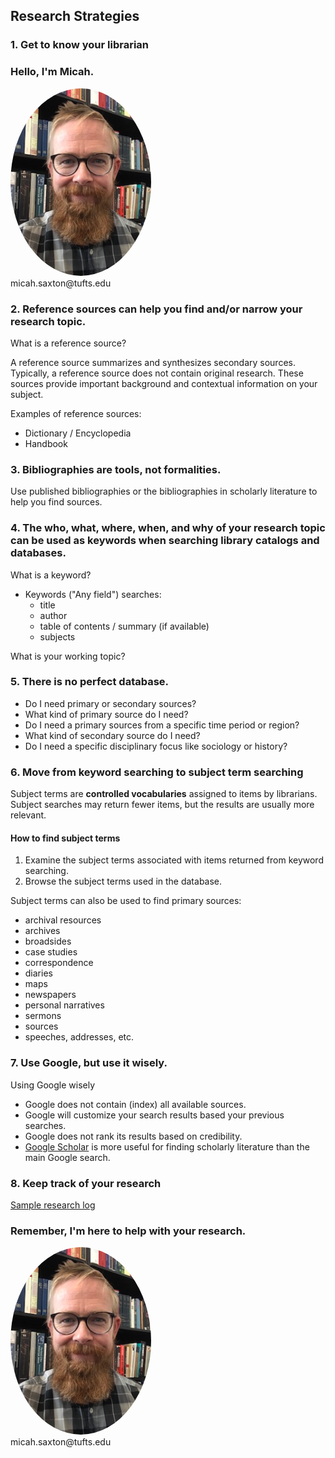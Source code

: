 ## Research Strategies


### 1. Get to know your librarian

### Hello, I'm Micah.
<img src="./images/saxton_profile.jpg" height=300 style="border-radius: 50%">
<br>
micah.saxton@tufts.edu


### 2. Reference sources can help you find and/or narrow your research topic.

What is a reference source?

A reference source summarizes and synthesizes secondary sources. Typically, a reference source does not contain original research. These sources provide important background and contextual information on your subject.

Examples of reference sources:
* Dictionary / Encyclopedia
* Handbook


### 3. Bibliographies are tools, not formalities.

Use published bibliographies or the bibliographies in scholarly literature to help you find sources.


### 4. The who, what, where, when, and why of your research topic can be used as keywords when searching library catalogs and databases.

What is a keyword?

* Keywords ("Any field") searches:
    * title
    * author
    * table of contents / summary (if available)
    * subjects

What is your working topic?


### 5. There is no perfect database.

* Do I need primary or secondary sources?
* What kind of primary source do I need?
* Do I need a primary sources from a specific time period or region?
* What kind of secondary source do I need?
* Do I need a specific disciplinary focus like sociology or history?


### 6. Move from keyword searching to subject term searching

Subject terms are **controlled vocabularies** assigned to items by librarians. Subject searches may return fewer items, but the results are usually more relevant.

#### How to find subject terms
1. Examine the subject terms associated with items returned from keyword searching.
2. Browse the subject terms used in the database.

Subject terms can also be used to find primary sources:

* archival resources
* archives
* broadsides
* case studies
* correspondence
* diaries
* maps
* newspapers
* personal narratives
* sermons
* sources
* speeches, addresses, etc.


### 7. Use Google, but use it wisely.

Using Google wisely
* Google does not contain (index) all available sources.
* Google will customize your search results based your previous searches.
* Google does not rank its results based on credibility.
* [Google Scholar](https://scholar.google.com/) is more useful for finding scholarly literature than the main Google search.


### 8. Keep track of your research

[Sample research log](https://msaxton.notion.site/Sample-Research-Log-5d5743036c394ad184bab74eebf78acd)


### Remember, I'm here to help with your research.
<img src="./images/saxton_profile.jpg" height=300 style="border-radius: 50%">
<br>
micah.saxton@tufts.edu